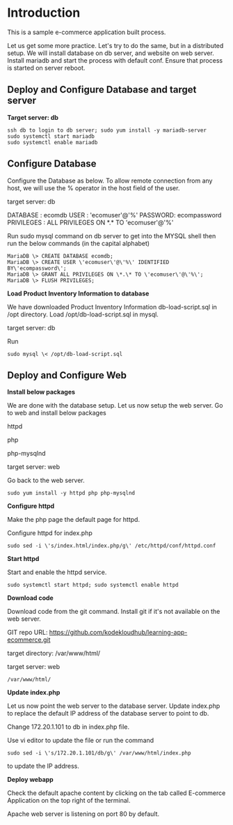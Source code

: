 # Introduction

This is a sample e-commerce application built process. 

Let us get some more practice. Let\'s try to do the same, but in a
distributed setup. We will install database on db server, and website on
web server. Install mariadb and start the process with default conf.
Ensure that process is started on server reboot.

## Deploy and Configure Database and target server

**Target server: db**

```
ssh db to login to db server; sudo yum install -y mariadb-server 
sudo systemctl start mariadb
sudo systemctl enable mariadb 
```

## Configure Database

Configure the Database as below. To allow remote connection from any host, we will use the % operator in the host field of the user.

target server: db

DATABASE : ecomdb
USER : \'ecomuser\'@\'%\'
PASSWORD: ecompassword
PRIVILEGES : ALL PRIVILEGES ON \*.\* TO \'ecomuser\'@\'%\'

Run sudo mysql command on db server to get into the MYSQL shell
then run the below commands (in the capital alphabet)

```
MariaDB \> CREATE DATABASE ecomdb;
MariaDB \> CREATE USER \'ecomuser\'@\'%\' IDENTIFIED BY\'ecompassword\';
MariaDB \> GRANT ALL PRIVILEGES ON \*.\* TO \'ecomuser\'@\'%\';
MariaDB \> FLUSH PRIVILEGES;
```

**Load Product Inventory Information to database**

We have downloaded Product Inventory Information db-load-script.sql in /opt directory. 
Load /opt/db-load-script.sql in mysql.

target server: db

Run 

```
sudo mysql \< /opt/db-load-script.sql
```

## Deploy and Configure Web

**Install below packages**

We are done with the database setup. Let us now setup the web server.
Go to web and install below packages

httpd

php

php-mysqlnd

target server: web

Go back to the web server. 

```
sudo yum install -y httpd php php-mysqlnd
```

**Configure httpd**

Make the php page the default page for httpd.

Configure httpd for index.php

```
sudo sed -i \'s/index.html/index.php/g\' /etc/httpd/conf/httpd.conf
```

**Start httpd**

Start and enable the httpd service.

```
sudo systemctl start httpd; sudo systemctl enable httpd
```

**Download code**

Download code from the git command. Install git if it\'s not available on the web server.

GIT repo URL: https://github.com/kodekloudhub/learning-app-ecommerce.git

target directory: /var/www/html/

target server: web

```sudo yum install -y git; sudo git clone https://github.com/kodekloudhub/learning-app-ecommerce.git
/var/www/html/
```

**Update index.php**

Let us now point the web server to the database server. Update
index.php to replace the default IP address of the database server to
point to db.

Change 172.20.1.101 to db in index.php file.

Use vi editor to update the file or run the command 

```
sudo sed -i \'s/172.20.1.101/db/g\' /var/www/html/index.php
``` 
to update the IP address.

**Deploy webapp**

Check the default apache content by clicking on the tab called E-commerce Application on the top right of the terminal.

Apache web server is listening on port 80 by default.

